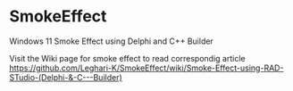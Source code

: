 # SmokeEffect
Windows 11 Smoke Effect using Delphi and C++ Builder

Visit the Wiki page for smoke effect to read correspondig article
https://github.com/Leghari-K/SmokeEffect/wiki/Smoke-Effect-using-RAD-STudio-(Delphi-&-C---Builder)
